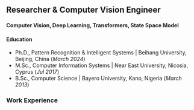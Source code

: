 ## Researcher & Computer Vision Engineer
#### Computer Vision, Deep Learning, Transformers, State Space Model

#### Education
- Ph.D., Pattern Recognition & Intelligent Systems | Beihang University, Beijing, China (_March 2024_)
- M.Sc., Computer Information Systems | Near East University, Nicosia, Cyprus (_Jul 2017_)
- B.Sc., Computer Science | Bayero University, Kano, Nigeria (_March 2013_)

### Work Experience
 
